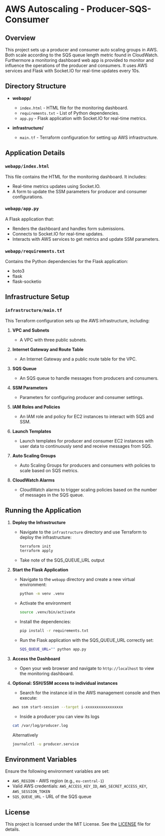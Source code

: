 # AWS Autoscaling - Producer-SQS-Consumer

## Overview

This project sets up a producer and consumer auto scaling groups in AWS. Both scale according to the SQS queue length metric found in CloudWatch. Furthermore a monitoring dashboard web app is provided to monitor and influence the operations of the producer and consumers. It uses AWS services and Flask with Socket.IO for real-time updates every 10s.

## Directory Structure

- **webapp/**
  - `index.html` - HTML file for the monitoring dashboard.
  - `requirements.txt` - List of Python dependencies.
  - `app.py` - Flask application with Socket.IO for real-time metrics.

- **infrastructure/**
  - `main.tf` - Terraform configuration for setting up AWS infrastructure.

## Application Details

### `webapp/index.html`

This file contains the HTML for the monitoring dashboard. It includes:
- Real-time metrics updates using Socket.IO.
- A form to update the SSM parameters for producer and consumer configurations.

### `webapp/app.py`

A Flask application that:
- Renders the dashboard and handles form submissions.
- Connects to Socket.IO for real-time updates.
- Interacts with AWS services to get metrics and update SSM parameters.

### `webapp/requirements.txt`

Contains the Python dependencies for the Flask application:
- boto3
- flask
- flask-socketio



## Infrastructure Setup

### `infrastructure/main.tf`

This Terraform configuration sets up the AWS infrastructure, including:

1. **VPC and Subnets**
   - A VPC with three public subnets.

2. **Internet Gateway and Route Table**
   - An Internet Gateway and a public route table for the VPC.

3. **SQS Queue**
   - An SQS queue to handle messages from producers and consumers.

4. **SSM Parameters**
   - Parameters for configuring producer and consumer settings.

5. **IAM Roles and Policies**
   - An IAM role and policy for EC2 instances to interact with SQS and SSM.

6. **Launch Templates**
   - Launch templates for producer and consumer EC2 instances with user data to continuously send and receive messages from SQS.

7. **Auto Scaling Groups**
   - Auto Scaling Groups for producers and consumers with policies to scale based on SQS metrics.

8. **CloudWatch Alarms**
   - CloudWatch alarms to trigger scaling policies based on the number of messages in the SQS queue.

## Running the Application

1. **Deploy the Infrastructure**
   - Navigate to the `infrastructure` directory and use Terraform to deploy the infrastructure:
     ```sh
     terraform init
     terraform apply
     ```
   - Take note of the SQS_QUEUE_URL output

2. **Start the Flask Application**
   - Navigate to the `webapp` directory and create a new virtual environment:
     ```sh
     python -m venv .venv
     ```
   - Activate the environment
     ```sh
     source .venv/bin/activate
     ```
   - Install the dependencies:
     ```sh
     pip install -r requirements.txt
     ```
   - Run the Flask application with the SQS_QUEUE_URL correctly set:
     ```sh
     SQS_QUEUE_URL="" python app.py
     ```

3. **Access the Dashboard**
   - Open your web browser and navigate to `http://localhost` to view the monitoring dashboard.

4. **Optional: SSH/SSM access to individual instances**
   - Search for the instance id in the AWS management console and then execute:
   ```sh
   aws ssm start-session --target i-xxxxxxxxxxxxxxxxx
   ```
   - Inside a producer you can view its logs
   ```sh
   cat /var/log/producer.log
   ```
   Alternatively
   ```sh
   journalctl -u producer.service
   ```

## Environment Variables

Ensure the following environment variables are set:
- `AWS_REGION` - AWS region (e.g., `eu-central-1`)
- Valid AWS credentials: `AWS_ACCESS_KEY_ID`, `AWS_SECRET_ACCESS_KEY`, `AWS_SESSION_TOKEN`
- `SQS_QUEUE_URL` - URL of the SQS queue

## License

This project is licensed under the MIT License. See the [LICENSE](LICENSE) file for details.
